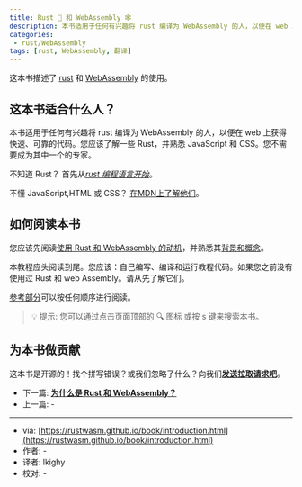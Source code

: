 ```yaml
---
title: Rust 🦀 和 WebAssembly 🕸
description: 本书适用于任何有兴趣将 rust 编译为 WebAssembly 的人，以便在 web 上获得快速、可靠的代码。您应该了解一些 Rust，并熟悉 JavaScript 和 CSS。您不需要成为其中一个的专家.
categories:
 - rust/WebAssembly
tags: [rust, WebAssembly, 翻译]
---
```


这本书描述了 [rust](https://www.rust-lang.org/) 和 [WebAssembly](https://webassembly.org/) 的使用。

## 这本书适合什么人？

本书适用于任何有兴趣将 rust 编译为 WebAssembly 的人，以便在 web 上获得快速、可靠的代码。您应该了解一些 Rust，并熟悉 JavaScript 和 CSS。您不需要成为其中一个的专家。

不知道 Rust？ 首先从[*rust 编程语言开始*](https://doc.rust-lang.org/book/)。

不懂 JavaScript,HTML 或 CSS？ [在MDN上了解他们](https://developer.mozilla.org/en-US/docs/Learn)。

## 如何阅读本书

您应该先阅读[使用 Rust 和 WebAssembly 的动机](./2.为什么是Rust和WebAssmbly.md)，并熟悉其[背景和概念](https://rustwasm.github.io/docs/book/background-and-concepts.html)。

本教程应头阅读到尾。您应该：自己编写、编译和运行教程代码。如果您之前没有使用过 Rust 和 web Assembly。请从先了解它们。

[参考部分](https://rustwasm.github.io/docs/book/reference/index.html)可以按任何顺序进行阅读。

> 💡 提示: 您可以通过点击页面顶部的 🔍 图标 或按 s 键来搜索本书。

## 为本书做贡献

这本书是开源的！找个拼写错误？或我们忽略了什么？向我们[**发送拉取请求吧**](https://github.com/rustwasm/book)。

- 下一篇: [**为什么是 Rust 和 WebAssembly？**](/rust/webassembly/2019/07/08/为什么是Rust和WebAssmbly/)
- 上一篇: -

---
- via: [https://rustwasm.github.io/book/introduction.html](https://rustwasm.github.io/book/introduction.html)
- 作者: -
- 译者: lkighy
- 校对: -
